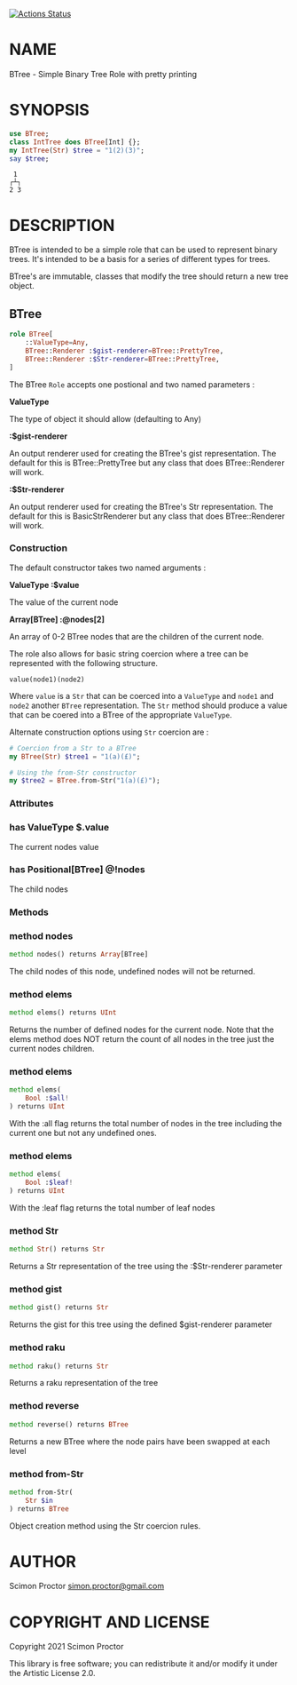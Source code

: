 [![Actions Status](https://github.com/Scimon/raku-BTree/workflows/test/badge.svg)](https://github.com/Scimon/raku-BTree/actions)

NAME
====

BTree - Simple Binary Tree Role with pretty printing

SYNOPSIS
========

```raku
use BTree;
class IntTree does BTree[Int] {};
my IntTree(Str) $tree = "1(2)(3)";
say $tree;
```

     1 
    ┌┴┐
    2 3

DESCRIPTION
===========

BTree is intended to be a simple role that can be used to represent binary trees. It's intended to be a basis for a series of different types for trees. 

BTree's are immutable, classes that modify the tree should return a new tree object.

BTree
-----

```raku
role BTree[
    ::ValueType=Any,
    BTree::Renderer :$gist-renderer=BTree::PrettyTree,
    BTree::Renderer :$Str-renderer=BTree::PrettyTree,
]
```

The BTree `Role` accepts one postional and two named parameters : 

**ValueType**

The type of object it should allow (defaulting to Any)

**:$gist-renderer**

An output renderer used for creating the BTree's gist representation. The default for this is BTree::PrettyTree but any class that does BTree::Renderer will work.

**:$Str-renderer**

An output renderer used for creating the BTree's Str representation. The default for this is BasicStrRenderer but any class that does BTree::Renderer will work.

### Construction

The default constructor takes two named arguments :

**ValueType :$value**

The value of the current node

**Array[BTree] :@nodes[2]**

An array of 0-2 BTree nodes that are the children of the current node.

The role also allows for basic string coercion where a tree can be represented with the following structure.

    value(node1)(node2)

Where `value` is a `Str` that can be coerced into a `ValueType` and `node1` and `node2` another `BTree` representation. The `Str` method should produce a value that can be coered into a BTree of the appropriate `ValueType`.

Alternate construction options using `Str` coercion are :

```raku
# Coercion from a Str to a BTree
my BTree(Str) $tree1 = "1(a)(£)";

# Using the from-Str constructor
my $tree2 = BTree.from-Str("1(a)(£)");
```

### Attributes

### has ValueType $.value

The current nodes value

### has Positional[BTree] @!nodes

The child nodes

### Methods

### method nodes

```raku
method nodes() returns Array[BTree]
```

The child nodes of this node, undefined nodes will not be returned.

### method elems

```raku
method elems() returns UInt
```

Returns the number of defined nodes for the current node. Note that the elems method does NOT return the count of all nodes in the tree just the current nodes children.

### method elems

```raku
method elems(
    Bool :$all!
) returns UInt
```

With the :all flag returns the total number of nodes in the tree including the current one but not any undefined ones.

### method elems

```raku
method elems(
    Bool :$leaf!
) returns UInt
```

With the :leaf flag returns the total number of leaf nodes

### method Str

```raku
method Str() returns Str
```

Returns a Str representation of the tree using the :$Str-renderer parameter

### method gist

```raku
method gist() returns Str
```

Returns the gist for this tree using the defined $gist-renderer parameter

### method raku

```raku
method raku() returns Str
```

Returns a raku representation of the tree

### method reverse

```raku
method reverse() returns BTree
```

Returns a new BTree where the node pairs have been swapped at each level

### method from-Str

```raku
method from-Str(
    Str $in
) returns BTree
```

Object creation method using the Str coercion rules.

AUTHOR
======

Scimon Proctor <simon.proctor@gmail.com>

COPYRIGHT AND LICENSE
=====================

Copyright 2021 Scimon Proctor

This library is free software; you can redistribute it and/or modify it under the Artistic License 2.0.

